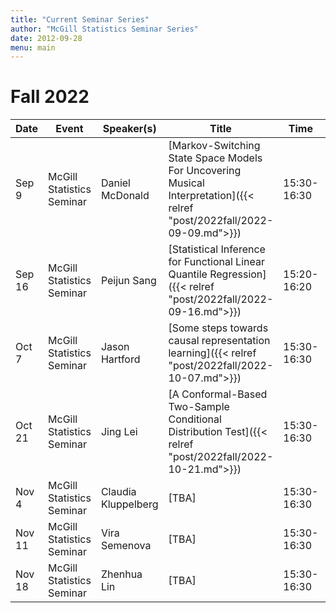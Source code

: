 ```yaml
---
title: "Current Seminar Series"
author: "McGill Statistics Seminar Series"
date: 2012-09-28
menu: main
---
```


# Fall 2022
| Date   | Event                     | Speaker(s)         | Title                                                                                                                                              | Time        | Location                                       |
|--------|---------------------------|--------------------|----------------------------------------------------------------------------------------------------------------------------------------------------|-------------|------------------------------------------------|
| Sep 9 | McGill Statistics Seminar  |  Daniel McDonald | [Markov-Switching State Space Models For Uncovering Musical Interpretation]({{< relref "post/2022fall/2022-09-09.md">}}) | 15:30-16:30  | [Zoom Link](https://mcgill.zoom.us/j/83436686293?pwd=b0RmWmlXRXE3OWR6NlNIcWF5d0dJQT09) |
| Sep 16 | McGill Statistics Seminar  |  Peijun Sang | [Statistical Inference for Functional Linear Quantile Regression]({{< relref "post/2022fall/2022-09-16.md">}})   | 15:20-16:20  | [Zoom Link](https://mcgill.zoom.us/j/83436686293?pwd=b0RmWmlXRXE3OWR6NlNIcWF5d0dJQT09) |
| Oct 7 | McGill Statistics Seminar  |  Jason Hartford | [Some steps towards causal representation learning]({{< relref "post/2022fall/2022-10-07.md">}})   | 15:30-16:30  | [Zoom Link](https://mcgill.zoom.us/j/83436686293?pwd=b0RmWmlXRXE3OWR6NlNIcWF5d0dJQT09) |
| Oct 21 | McGill Statistics Seminar  |  Jing Lei | [A Conformal-Based Two-Sample Conditional Distribution Test]({{< relref "post/2022fall/2022-10-21.md">}})   | 15:30-16:30  | [Zoom Link](https://mcgill.zoom.us/j/83436686293?pwd=b0RmWmlXRXE3OWR6NlNIcWF5d0dJQT09) |
| Nov 4 | McGill Statistics Seminar  |  Claudia Kluppelberg | [TBA]  | 15:30-16:30  | [Zoom Link](https://mcgill.zoom.us/j/83436686293?pwd=b0RmWmlXRXE3OWR6NlNIcWF5d0dJQT09) |
| Nov 11 | McGill Statistics Seminar  |  Vira Semenova | [TBA]   | 15:30-16:30  | [Zoom Link](https://mcgill.zoom.us/j/83436686293?pwd=b0RmWmlXRXE3OWR6NlNIcWF5d0dJQT09) |
| Nov 18 | McGill Statistics Seminar  |  Zhenhua Lin | [TBA]   | 15:30-16:30  | [Zoom Link](https://mcgill.zoom.us/j/83436686293?pwd=b0RmWmlXRXE3OWR6NlNIcWF5d0dJQT09) |
    
    



